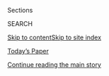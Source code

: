 <div id="app">

<div>

<div class="NYTAppHideMasthead css-1r6wvpq e1suatyy0">

<div class="section css-ui9rw0 e1suatyy2">

<div class="css-eph4ug er09x8g0">

<div class="css-6n7j50">

</div>

<span class="css-1dv1kvn">Sections</span>

<div class="css-10488qs">

<span class="css-1dv1kvn">SEARCH</span>

</div>

[Skip to content](#site-content)[Skip to site
index](#site-index)

</div>

<div class="css-10698na e1huz5gh0">

</div>

</div>

<div id="masthead-bar-one" class="section hasLinks css-15hmgas e1csuq9d3">

<div class="css-uqyvli e1csuq9d0">

</div>

<div class="css-1uqjmks e1csuq9d1">

</div>

<div class="css-9e9ivx">

[](https://myaccount.nytimes3xbfgragh.onion/auth/login?response_type=cookie&client_id=vi)

</div>

<div class="css-1bvtpon e1csuq9d2">

[Today’s Paper](https://www.nytimes3xbfgragh.onion/section/todayspaper)

</div>

</div>

</div>

</div>

<div data-aria-hidden="false">

<div id="site-content" data-role="main">

<div id="top-wrapper" class="css-15p45cc eaca97t0" type="top">

<div id="top-slug" class="css-19x0jxb eaca97t1" hidden="">

Advertisement

</div>

[Continue reading the main
story](#after-top)

<div class="ad top-wrapper" style="text-align:center;height:100%;display:block;min-height:90px">

<div id="top" class="place-ad" data-position="top" data-size-key="top">

</div>

</div>

<div id="after-top">

</div>

</div>

<div id="byline" class="section css-15h4p1b e9abtgs0">

<div class="css-1j21atc e1svk9qx1">

<div class="css-nfcc9b e1svk9qx3">

<div class="css-vl9dhg e1svk9qx5">

<div class="css-1nrhkj6 e1svk9qx6">

# Andrew Keh

</div>

## <span></span>

Andrew Keh is a sports reporter in New York covering the Olympic Games.
He was previously an international correspondent based in Berlin and has
reported from more than 25 countries. He has also covered the N.B.A.,
Major League Baseball and multiple World Cups.

</div>

</div>

</div>

<div>

<div id="mid1-wrapper" class="css-1mn4oms eaca97t0" type="rank">

<div id="mid1-slug" class="css-1tag3rd eaca97t1">

Advertisement

</div>

[Continue reading the main
story](#after-mid1)

<div id="mid1" class="ad mid1-wrapper" style="text-align:center;height:100%;display:block">

</div>

<div id="after-mid1">

</div>

</div>

</div>

<div class="css-185go5a e1o5byef0">

<div class="css-15cbhtu">

  - [Latest](#stream-panel)
  - <span class="css-6n7j50">Search</span>
    <div class="control">
    <div class="label-container css-1dv1kvn">
    Search
    </div>
    <div class="css-wm4t3d">
    **<span id="clear-search-input" class="css-1dv1kvn">Clear this text
    input</span>
    </div>
    </div>
    <span class="css-1iovbfw"></span>

<div id="stream-panel" class="section css-8msx5b e1jz0cab1">

<div class="css-13mho3u">

1.  
    
    <div class="css-1cp3ece">
    
    <div class="css-1l4spti">
    
    [](/2020/08/16/sports/cycling/coronavirus-protests-masks-biking.html)
    
    <div class="css-79elbk">
    
    ![](https://static01.graylady3jvrrxbe.onion/images/2020/08/16/sports/16roadtrip4-print/16roadtrip4-print-thumbWide-v2.jpg?quality=75&auto=webp&disable=upscale)
    
    </div>
    
    ## They’re Teens Biking Across a Turbulent Country. The Lessons Keep Coming.
    
    The romance of the open road is well established: meeting strangers,
    self-enlightenment, getting lost and breaking down. Would these
    ideals hold up in the cruel summer of 2020?
    
    <div class="css-1nqbnmb ea5icrr0">
    
    By <span class="css-1n7hynb">Andrew
    Keh</span>
    
    </div>
    
    </div>
    
    <div class="css-1lc2l26 e1xfvim33">
    
    </div>
    
    </div>

2.  
    
    <div class="css-1cp3ece">
    
    <div class="css-1l4spti">
    
    [](/2020/08/11/sports/soccer/MLS-VAR-portland-orlando.html)
    
    <div class="css-79elbk">
    
    ![](https://static01.graylady3jvrrxbe.onion/images/2020/08/11/sports/11sports-replay-promo-copy/11sports-replay-promo-copy-thumbWide-v3.jpg?quality=75&auto=webp&disable=upscale)
    
    </div>
    
    ## The Bubble’s Best TV Innovation Deserves a Longer Look
    
    When Major League Soccer began airing video review discussions in
    real time, it gave fans a rare glimpse inside its games’ biggest
    calls. More sports should try it.
    
    <div class="css-1nqbnmb ea5icrr0">
    
    By <span class="css-1n7hynb">Andrew
    Keh</span>
    
    </div>
    
    </div>
    
    <div class="css-1lc2l26 e1xfvim33">
    
    </div>
    
    </div>

3.  
    
    <div class="css-1cp3ece">
    
    <div class="css-1l4spti">
    
    [](/2020/07/30/sports/basketball/sports-bubble-nba-mlb.html)
    
    <div class="css-79elbk">
    
    ![](https://static01.graylady3jvrrxbe.onion/images/2020/07/30/sports/30virus-bubbles1/merlin_175084758_6b939c67-508f-4795-b6e9-3adb40cdc8c3-thumbWide.jpg?quality=75&auto=webp&disable=upscale)
    
    </div>
    
    ## ‘Bubbles’ Are Working. But How Long Can Sports Stay Inside?
    
    The restricted, campuslike environments used by soccer and pro
    basketball have proved (mostly) impervious to the coronavirus. But
    not every league fits inside one.
    
    <div class="css-1nqbnmb ea5icrr0">
    
    By <span class="css-1n7hynb">Andrew
    Keh</span>
    
    </div>
    
    </div>
    
    <div class="css-1lc2l26 e1xfvim33">
    
    </div>
    
    </div>

4.  
    
    <div class="css-1cp3ece">
    
    <div class="css-1l4spti">
    
    [](/2020/07/19/sports/2021-tokyo-olympics-protocols.html)
    
    <div class="css-79elbk">
    
    ![](https://static01.graylady3jvrrxbe.onion/images/2020/07/19/sports/19Olympics2/merlin_174485964_6cfbfd27-65d7-4b3e-8cd6-6c2dd24c0903-thumbWide.jpg?quality=75&auto=webp&disable=upscale)
    
    </div>
    
    ## The Tokyo Olympics Will Open a Year From Now. Maybe.
    
    Japan has largely controlled the coronavirus. Large parts of the
    rest of the world, especially the United States, have not. A year
    before the rescheduled Games, that is still a major problem.
    
    <div class="css-1nqbnmb ea5icrr0">
    
    By <span class="css-1n7hynb">Matthew Futterman, Motoko Rich
    <span>and</span> Andrew
    Keh</span>
    
    </div>
    
    </div>
    
    <div class="css-1lc2l26 e1xfvim33">
    
    </div>
    
    </div>

5.  
    
    <div class="css-1cp3ece">
    
    <div class="css-1l4spti">
    
    [](/2020/07/10/sports/coronavirus-athletes-tested-positive.html)
    
    <div class="css-79elbk">
    
    ![](https://static01.graylady3jvrrxbe.onion/images/2020/07/10/sports/10virus-testingathletes/merlin_174407283_4cd2b8bc-47d2-4de6-96e4-b2519bdce9b0-thumbWide.jpg?quality=75&auto=webp&disable=upscale)
    
    </div>
    
    ## A Lot of Athletes Seem to Have the Coronavirus. Here Are Some Reasons.
    
    The rate of positive test results released by a few leagues seems
    higher than that of the general population. But there are
    explanations for that.
    
    <div class="css-1nqbnmb ea5icrr0">
    
    By <span class="css-1n7hynb">Andrew
    Keh</span>
    
    </div>
    
    </div>
    
    <div class="css-1lc2l26 e1xfvim33">
    
    </div>
    
    </div>

6.  
    
    <div class="css-1cp3ece">
    
    <div class="css-1l4spti">
    
    [](/2020/07/09/sports/soccer/coronavirus-mls-soccer-return.html)
    
    <div class="css-79elbk">
    
    ![](https://static01.graylady3jvrrxbe.onion/images/2020/07/07/sports/00Soccer-Early/00Soccer-Early-thumbWide.jpg?quality=75&auto=webp&disable=upscale)
    
    </div>
    
    ## Game Time Beer? For M.L.S., Make That a Kickoff Cappuccino
    
    Bed head, morning breath, fatigue. The 9 a.m. kickoffs for Major
    League Soccer games restarting this week could be one of the bigger
    challenges for players taking the field.
    
    <div class="css-1nqbnmb ea5icrr0">
    
    By <span class="css-1n7hynb">Andrew
    Keh</span>
    
    </div>
    
    </div>
    
    <div class="css-1lc2l26 e1xfvim33">
    
    </div>
    
    </div>

7.  
    
    <div class="css-1cp3ece">
    
    <div class="css-1l4spti">
    
    [](/2020/07/04/sports/baseball/Hyun-jin-Ryu-blue-jays.html)
    
    <div class="css-79elbk">
    
    ![](https://static01.graylady3jvrrxbe.onion/images/2020/07/03/sports/03sideline-lee-1/merlin_170257956_dad32211-205b-4c1d-8cf0-457af4db5509-thumbWide.jpg?quality=75&auto=webp&disable=upscale)
    
    </div>
    
    ### <span class="css-m70j1g">sideline chat</span>
    
    ## Interpreting More Than Words for a Baseball Star
    
    At one point, Bryan Lee, the interpreter for the Toronto Blue Jays
    ace Hyun-jin Ryu, was not cutting his hair or changing his T-shirt,
    to be in sync with the pitcher.
    
    <div class="css-1nqbnmb ea5icrr0">
    
    By <span class="css-1n7hynb">Andrew
    Keh</span>
    
    </div>
    
    </div>
    
    <div class="css-1lc2l26 e1xfvim33">
    
    </div>
    
    </div>

8.  
    
    <div class="css-1cp3ece">
    
    <div class="css-1l4spti">
    
    [](/2020/07/03/sports/coronavirus-players-nba-mlb-opt-out.html)
    
    <div class="css-79elbk">
    
    ![](https://static01.graylady3jvrrxbe.onion/images/2020/07/04/sports/02virus-sports-optout-print/merlin_173950401_c310091d-dd43-4055-9a4b-e7605f685a17-thumbWide.jpg?quality=75&auto=webp&disable=upscale)
    
    </div>
    
    ## Coronavirus Leads Some Athletes to Opt Out, if They Can Afford It
    
    The decision on whether to participate in restarting seasons is
    exposing the haves and have-nots of the sports world.
    
    <div class="css-1nqbnmb ea5icrr0">
    
    By <span class="css-1n7hynb">Andrew
    Keh</span>
    
    </div>
    
    </div>
    
    <div class="css-1lc2l26 e1xfvim33">
    
    </div>
    
    </div>

9.  
    
    <div class="css-1cp3ece">
    
    <div class="css-1l4spti">
    
    [](/2020/07/02/sports/soccer/nwsl-ppp-loan.html)
    
    <div class="css-79elbk">
    
    ![](https://static01.graylady3jvrrxbe.onion/images/2020/07/02/sports/02soccer-ppp/merlin_174137172_54438fbd-a49a-4f4c-9a24-8883ac868e41-thumbWide.jpg?quality=75&auto=webp&disable=upscale)
    
    </div>
    
    ## Federal Loan Saved a Soccer Season Nearly Lost to the Pandemic
    
    The N.W.S.L. was one of millions of businesses that took Paycheck
    Protection Program loans this year. The money got the league and its
    players through eight uncertain weeks.
    
    <div class="css-1nqbnmb ea5icrr0">
    
    By <span class="css-1n7hynb">Andrew Keh <span>and</span> Andrew
    Das</span>
    
    </div>
    
    </div>
    
    <div class="css-1lc2l26 e1xfvim33">
    
    </div>
    
    </div>

10. 
    
    <div class="css-1cp3ece">
    
    <div class="css-1l4spti">
    
    [](/2020/06/26/sports/autoracing/nascar-black-fans.html)
    
    <div class="css-79elbk">
    
    ![](https://static01.graylady3jvrrxbe.onion/images/2020/06/25/sports/blacknascarfans/blacknascarfans-thumbWide-v3.jpg?quality=75&auto=webp&disable=upscale)
    
    </div>
    
    ## For Black NASCAR Fans, Change Would Mean Feeling at Ease at a Race
    
    NASCAR’s decision to ban the Confederate battle flag has stirred
    conversations about attracting new fans. In some ways, that has
    overlooked the experiences of black fans already committed to the
    sport.
    
    <div class="css-1nqbnmb ea5icrr0">
    
    By <span class="css-1n7hynb">Andrew Keh</span>
    
    </div>
    
    </div>
    
    <div class="css-1lc2l26 e1xfvim33">
    
    </div>
    
    </div>

<div class="css-13mho3u">

<div class="css-1t62hi8">

<div class="css-1stvaey">

Show
More

<div>

<div style="border:0;clip:rect(0 0 0 0);height:1px;margin:-1px;overflow:hidden;white-space:nowrap;padding:0;width:1px;position:absolute" data-role="log" data-aria-live="assertive">

</div>

<div style="border:0;clip:rect(0 0 0 0);height:1px;margin:-1px;overflow:hidden;white-space:nowrap;padding:0;width:1px;position:absolute" data-role="log" data-aria-live="assertive">

</div>

<div style="border:0;clip:rect(0 0 0 0);height:1px;margin:-1px;overflow:hidden;white-space:nowrap;padding:0;width:1px;position:absolute" data-role="log" data-aria-live="polite">

</div>

<div style="border:0;clip:rect(0 0 0 0);height:1px;margin:-1px;overflow:hidden;white-space:nowrap;padding:0;width:1px;position:absolute" data-role="log" data-aria-live="polite">

</div>

</div>

</div>

</div>

</div>

</div>

<div class="css-g6hk37 supplemental">

<div id="mid2-wrapper" class="css-10wkyv7 eaca97t0" type="lede">

<div id="mid2-slug" class="css-1tag3rd eaca97t1">

Advertisement

</div>

[Continue reading the main
story](#after-mid2)

<div id="mid2" class="ad mid2-wrapper" style="text-align:center;height:100%;display:block;min-height:250px">

</div>

<div id="after-mid2">

</div>

</div>

## Follow Elsewhere

<div class="module-body">

  - [**<span data-aria-hidden="true">andrewkeh</span><span class="css-1dv1kvn">twitter
    page for andrewkeh</span>](https://twitter.com/andrewkeh)

</div>

## Feedback? Questions?

<div class="css-hftqp3">

Include your name, the article headline, and your message.

</div>

Email Author

</div>

</div>

</div>

</div>

</div>

</div>

## Site Index

<div>

</div>

## Site Information Navigation

  - [© <span>2020</span> <span>The New York Times
    Company</span>](https://help.nytimes3xbfgragh.onion/hc/en-us/articles/115014792127-Copyright-notice)

<!-- end list -->

  - [NYTCo](https://www.nytco.com/)
  - [Contact
    Us](https://help.nytimes3xbfgragh.onion/hc/en-us/articles/115015385887-Contact-Us)
  - [Work with us](https://www.nytco.com/careers/)
  - [Advertise](https://nytmediakit.com/)
  - [T Brand Studio](http://www.tbrandstudio.com/)
  - [Your Ad
    Choices](https://www.nytimes3xbfgragh.onion/privacy/cookie-policy#how-do-i-manage-trackers)
  - [Privacy](https://www.nytimes3xbfgragh.onion/privacy)
  - [Terms of
    Service](https://help.nytimes3xbfgragh.onion/hc/en-us/articles/115014893428-Terms-of-service)
  - [Terms of
    Sale](https://help.nytimes3xbfgragh.onion/hc/en-us/articles/115014893968-Terms-of-sale)
  - [Site
    Map](https://spiderbites.nytimes3xbfgragh.onion)
  - [Help](https://help.nytimes3xbfgragh.onion/hc/en-us)
  - [Subscriptions](https://www.nytimes3xbfgragh.onion/subscription?campaignId=37WXW)

</div>

</div>
